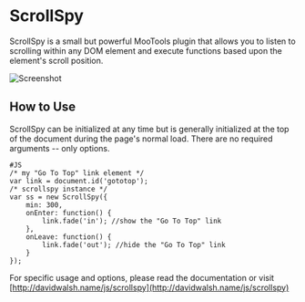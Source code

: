 ScrollSpy
=========

ScrollSpy is a small but powerful MooTools plugin that allows you to listen to scrolling within any DOM element and execute functions based upon the element's scroll position.

![Screenshot](http://davidwalsh.name/dw-content/scrollspy.png)


How to Use
----------

ScrollSpy can be initialized at any time but is generally initialized at the top of the document during the page's normal load.  There are no required arguments -- only options.

	#JS
	/* my "Go To Top" link element */
	var link = document.id('gototop');
	/* scrollspy instance */
	var ss = new ScrollSpy({
		min: 300,
		onEnter: function() {
			link.fade('in'); //show the "Go To Top" link
		},
		onLeave: function() {
			link.fade('out'); //hide the "Go To Top" link
		}
	});
	

For specific usage and options, please read the documentation or visit [http://davidwalsh.name/js/scrollspy](http://davidwalsh.name/js/scrollspy)